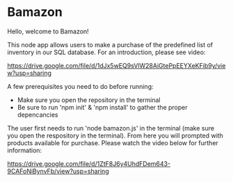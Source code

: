 # Bamazon

Hello, welcome to Bamazon! 

This node app allows users to make a purchase of the predefined list of inventory in our SQL database. For an introduction, please see video:

https://drive.google.com/file/d/1dJx5wEQ9sVlW28AiGtePpEEYXeKFib9y/view?usp=sharing

A few prerequisites you need to do before running:
- Make sure you open the repository in the terminal
- Be sure to run 'npm init' & 'npm install' to gather the proper depencancies


The user first needs to run 'node bamazon.js' in the terminal (make sure you open the respository in the terminal). From here you will prompted with products available for purchase. Please watch the video below for further information:

https://drive.google.com/file/d/1ZtF8J6y4UhdFDem643-9CAFoNiBynvFb/view?usp=sharing